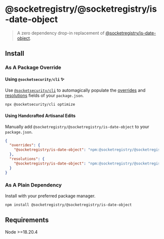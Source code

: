 # @socketregistry/@socketregistry/is-date-object

> A zero dependency drop-in replacement of
> [@socketregistry/is-date-object](https://www.npmjs.com/package/@socketregistry/is-date-object).

## Install

### As A Package Override

#### Using `@socketsecurity/cli` :sparkles:

Use [`@socketsecurity/cli`](https://www.npmjs.com/package/@socketsecurity/cli)
to automagically populate the
[overrides](https://docs.npmjs.com/cli/v9/configuring-npm/package-json#overrides)
and [resolutions](https://yarnpkg.com/configuration/manifest#resolutions) fields
of your `package.json`.

```sh
npx @socketsecurity/cli optimize
```

#### Using Handcrafted Artisanal Edits

Manually add `@socketregistry/@socketregistry/is-date-object` to your
`package.json`.

```json
{
  "overrides": {
    "@socketregistry/is-date-object": "npm:@socketregistry/@socketregistry/is-date-object@^1"
  },
  "resolutions": {
    "@socketregistry/is-date-object": "npm:@socketregistry/@socketregistry/is-date-object@^1"
  }
}
```

### As A Plain Dependency

Install with your preferred package manager.

```sh
npm install @socketregistry/@socketregistry/is-date-object
```

## Requirements

Node &gt;=18.20.4
